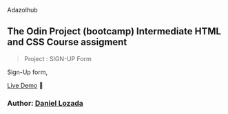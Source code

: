 Adazolhub

## The Odin Project (bootcamp) Intermediate HTML and CSS Course assigment

> Project : SIGN-UP Form

Sign-Up form, 

[Live Demo](https://adazol123.github.io/sign-up-form) 🍃

### Author: [Daniel Lozada](https://www.github.com/adazol123)
